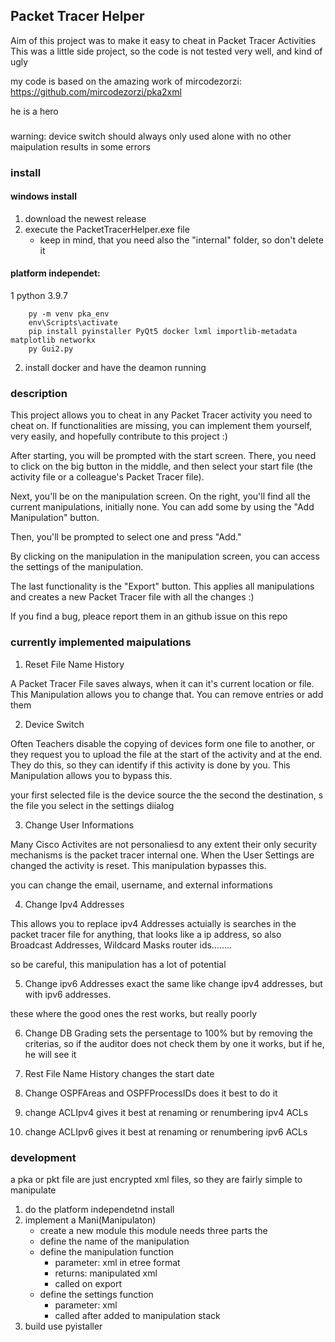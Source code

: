 ## Packet Tracer Helper

Aim of this project was to make it easy to cheat in Packet Tracer Activities
This was a little side project, so the code is not tested very well, and kind of ugly

my code is based on the amazing work of mircodezorzi:
https://github.com/mircodezorzi/pka2xml

he is a hero

###
warning: device switch should always only used alone with no other maipulation results in some errors

### install 

#### windows install
1. download the newest release
2. execute the PacketTracerHelper.exe file
    - keep in mind, that you need also the "internal" folder, so don't delete it

#### platform independet:
1 python 3.9.7 
``` shell
    py -m venv pka_env
    env\Scripts\activate
    pip install pyinstaller PyQt5 docker lxml importlib-metadata matplotlib networkx
    py Gui2.py
```
2. install docker and have the deamon running

### description

This project allows you to cheat in any Packet Tracer activity you need to cheat on. If functionalities are missing, you can implement them yourself, very easily, and hopefully contribute to this project :)

After starting, you will be prompted with the start screen. There, you need to click on the big button in the middle, and then select your start file (the activity file or a colleague's Packet Tracer file).

Next, you'll be on the manipulation screen. On the right, you'll find all the current manipulations, initially none. You can add some by using the "Add Manipulation" button.

Then, you'll be prompted to select one and press "Add."

By clicking on the manipulation in the manipulation screen, you can access the settings of the manipulation.

The last functionality is the "Export" button. This applies all manipulations and creates a new Packet Tracer file with all the changes :)

If you find a bug, pleace report them in an github issue on this repo

### currently implemented maipulations
1.  Reset File Name History

A Packet Tracer File saves always, when it can it's current location or file. This Manipulation allows you to change that. You can remove entries or add them

2. Device Switch

Often Teachers disable the copying of devices form one file to another, or they request you to upload the file at the start of the activity and at the end. They do this, so they can identify if this activity is done by you. This Manipulation allows you to bypass this.

your first selected file is the device source the the second the destination, s the file you select in the settings diialog

3. Change User Informations

Many Cisco Activites are not personaliesd to any extent their only security mechanisms is the packet tracer internal one. When the User Settings are changed the activity is reset. This manipulation bypasses this.

you can change the email, username, and external informations

4. Change Ipv4 Addresses

This allows you to replace ipv4 Addresses actuially is searches in the packet tracer file for anything, that looks like a ip address, so also Broadcast Addresses, Wildcard Masks router ids........

so be careful, this manipulation has a lot of potential

5. Change ipv6 Addresses exact the same like change ipv4 addresses, but with ipv6 addresses. 

these where the good ones the rest works, but really poorly

6. Change DB Grading
sets the persentage to 100% but by removing the criterias, so if the auditor does not check them by one it works, but if he, he will see it

7. Rest File Name History
changes the start date

8. Change OSPFAreas and OSPFProcessIDs
does it best to do it

9. change ACLIpv4
gives it best at renaming or renumbering ipv4 ACLs


10. change ACLIpv6
gives it best at renaming or renumbering ipv6 ACLs

### development

a pka or pkt file are just encrypted xml files, so they are fairly simple to manipulate

1. do the platform independetnd install 
2. implement a Mani(Manipulaton)
    - create a new module this module needs three parts the 
    - define the name of the manipulation
    - define the manipulation function
        - parameter: xml in etree format    
        - returns: manipulated xml
        - called on export
    - define the settings function
        - parameter: xml
        - called after added to manipulation stack
3. build use pyistaller

